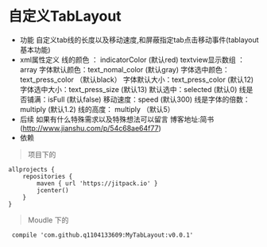 # 自定义TabLayout
- 功能
自定义tab线的长度以及移动速度,和屏蔽指定tab点击移动事件(tablayout基本功能)
- xml属性定义
线的颜色 ： indicatorColor (默认red)
textview显示数组 ：array
字体默认颜色：text_nomal_color (默认gray)
字体选中颜色：text_press_color （默认black）
字体默认大小：text_press_color (默认12)
字体选中大小：text_press_size (默认13)
默认选中：selected (默认0)
线是否铺满：isFull (默认false)
移动速度：speed (默认300)
线是字体的倍数：multiply (默认1.2)
线的高度： multiply （默认5）
- 后续
如果有什么特殊需求以及特殊想法可以留言
博客地址:简书(http://www.jianshu.com/p/54c68ae64f77)
- 依赖
>项目下的

```
allprojects {
    repositories {
        maven { url 'https://jitpack.io' }
        jcenter()
    }
}
```

>Moudle 下的

```
 compile 'com.github.q1104133609:MyTabLayout:v0.0.1'
```

